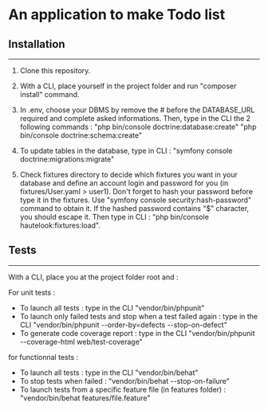 # An application to make Todo list

## Installation

---

1.  Clone this repository.

2.  With a CLI, place yourself in the project folder and run "composer install" command.

3.  In .env, choose your DBMS by remove the # before the DATABASE_URL required and complete asked informations. Then, type in the CLI the 2 following commands :
    "php bin/console doctrine:database:create"
    "php bin/console doctrine:schema:create"

4.  To update tables in the database, type in CLI :
    "symfony console doctrine:migrations:migrate"

5.  Check fixtures directory to decide which fixtures you want in your database and define an account login and password for you (in fixtures/User.yaml > user1).
    Don't forget to hash your password before type it in the fixtures. Use "symfony console security:hash-password" command to obtain it. If the hashed password contains "\$" character, you should escape it.
    Then type in CLI : "php bin/console hautelook:fixtures:load".

## Tests

---

With a CLI, place you at the project folder root and :

For unit tests :

- To launch all tests : type in the CLI "vendor/bin/phpunit"
- To launch only failed tests and stop when a test failed again : type in the CLI "vendor/bin/phpunit --order-by=defects --stop-on-defect"
- To generate code coverage report : type in the CLI "vendor/bin/phpunit --coverage-html web/test-coverage"

for functionnal tests :

- To launch all tests : type in the CLI "vendor/bin/behat"
- To stop tests when failed : "vendor/bin/behat --stop-on-failure"
- To launch tests from a specific feature file (in features folder) : "vendor/bin/behat features/file.feature"
